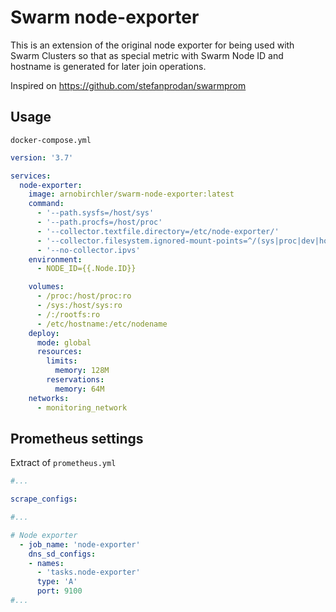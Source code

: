 # Swarm node-exporter

This is an extension of the original node exporter for being used with Swarm Clusters so that as special metric with Swarm Node ID and hostname is generated for later join operations.

Inspired on https://github.com/stefanprodan/swarmprom

## Usage
`docker-compose.yml`

```yml
version: '3.7'

services:
  node-exporter:
    image: arnobirchler/swarm-node-exporter:latest
    command:
      - '--path.sysfs=/host/sys'
      - '--path.procfs=/host/proc'
      - '--collector.textfile.directory=/etc/node-exporter/'
      - '--collector.filesystem.ignored-mount-points=^/(sys|proc|dev|host|etc)($$|/)'
      - '--no-collector.ipvs'
    environment:
      - NODE_ID={{.Node.ID}}

    volumes:
      - /proc:/host/proc:ro
      - /sys:/host/sys:ro
      - /:/rootfs:ro
      - /etc/hostname:/etc/nodename
    deploy:
      mode: global
      resources:
        limits:
          memory: 128M
        reservations:
          memory: 64M
    networks:
      - monitoring_network
```

## Prometheus settings 

Extract of `prometheus.yml`

```yml
#...

scrape_configs:

#...

# Node exporter
  - job_name: 'node-exporter'
    dns_sd_configs:
    - names:
      - 'tasks.node-exporter'
      type: 'A'
      port: 9100
#...
```